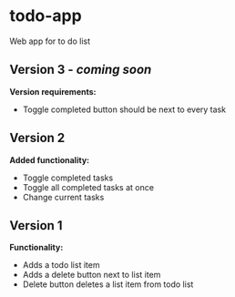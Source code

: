 # todo-app
Web app for to do list

## Version 3 - _coming soon_
__Version requirements:__
* Toggle completed button should be next to every task

## Version 2
__Added functionality:__
* Toggle completed tasks
* Toggle all completed tasks at once
* Change current tasks

## Version 1
__Functionality:__
* Adds a todo list item
* Adds a delete button next to list item
* Delete button deletes a list item from todo list
